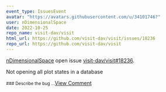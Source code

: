 ```yaml
---
event_type: IssuesEvent
avatar: "https://avatars.githubusercontent.com/u/34101746?"
user: nDimensionalSpace
date: 2022-10-25
repo_name: visit-dav/visit
html_url: https://github.com/visit-dav/visit/issues/18236
repo_url: https://github.com/visit-dav/visit
---
```


<a href='https://github.com/nDimensionalSpace' target='_blank'>nDimensionalSpace</a> open issue <a href='https://github.com/visit-dav/visit/issues/18236' target='_blank'>visit-dav/visit#18236</a>.

<p>Not opening all plot states in a database</p><small>### Describe the bug...</small><a href='https://github.com/visit-dav/visit/issues/18236' target='_blank'>View Comment</a>